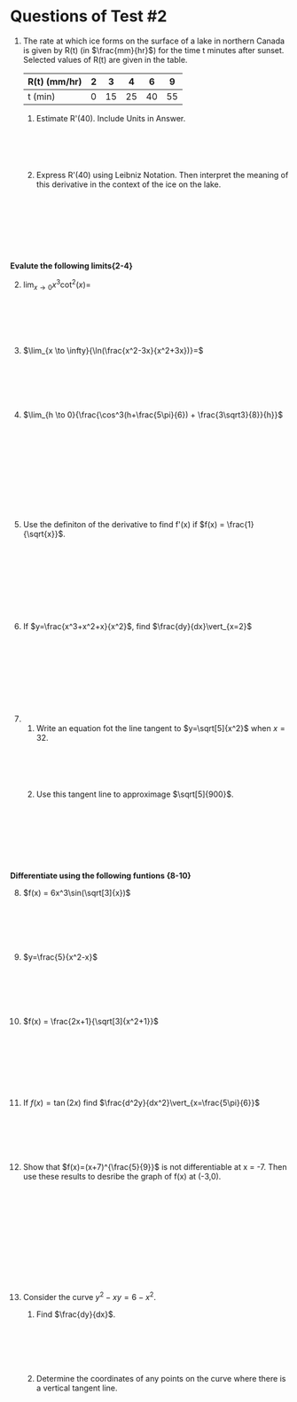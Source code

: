 # Questions of Test #2

1. The rate at which ice forms on the surface of a lake in northern Canada is given by R(t) (in $\frac{mm}{hr}$) for the time t minutes after sunset. Selected values of R(t) are given in the table.

    |R(t) (mm/hr)|2|3|4|6|9|
    |-------|------|------|------|------|-----|
    |t (min)|0|15|25|40|55|

    1. Estimate R'(40). Include Units in Answer.
    <br><br><br><br><br><br>
    2. Express R'(40) using Leibniz Notation. Then interpret the meaning of this derivative in the context of the ice on the lake.
    <br><br><br><br><br><br>

<br>

**Evalute the following limits{2-4}**

2. $\lim_{x \to 0}{x^3\cot^2(x)}=$
<br><br><br><br><br><br>

3. $\lim_{x \to \infty}{\ln(\frac{x^2-3x}{x^2+3x})}=$
<br><br><br><br><br><br>

4. $\lim_{h \to 0}{\frac{\cos^3(h+\frac{5\pi}{6}) + \frac{3\sqrt3}{8}}{h}}$
<br><br><br><br><br><br><br><br><br>

<br>

5. Use the definiton of the derivative to find f'(x) if $f(x) = \frac{1}{\sqrt{x}}$.
<br><br><br><br><br><br><br><br><br>

6. If $y=\frac{x^3+x^2+x}{x^2}$, find $\frac{dy}{dx}\vert_{x=2}$
<br><br><br><br><br><br><br><br><br>

7. 1. Write an equation fot the line tangent to $y=\sqrt[5]{x^2}$ when $x=32$.
    <br><br><br><br><br><br>
   2. Use this tangent line to approximage $\sqrt[5]{900}$.
   <br><br><br><br><br><br>

<br>

**Differentiate using the following funtions {8-10}**

8. $f(x) = 6x^3\sin(\sqrt[3]{x})$
<br><br><br><br><br><br>

9. $y=\frac{5}{x^2-x}$
<br><br><br><br><br><br>

10. $f(x) = \frac{2x+1}{\sqrt[3]{x^2+1}}$

<br><br><br><br><br><br>

11. If $f(x) =\tan(2x)$ find $\frac{d^2y}{dx^2}\vert_{x=\frac{5\pi}{6}}$
<br><br><br><br><br><br>

12. Show that $f(x)=(x+7)^{\frac{5}{9}}$ is not differentiable at x = -7. Then use these results to desribe the graph of f(x) at (-3,0).

<br><br><br><br><br><br><br><br><br><br>

13. Consider the curve $y^2-xy=6-x^2$.
    1. Find $\frac{dy}{dx}$.
    <br><br><br><br><br><br>
    
    2. Determine the coordinates of any points on the curve where there is a vertical tangent line.

    <br><br><br><br><br><br><br><br>
